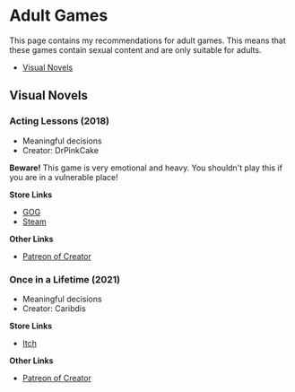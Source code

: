 # Adult Games

This page contains my recommendations for adult games. This means that these games contain sexual content and are only suitable for adults.

* [Visual Novels](#visual-novels)

## Visual Novels

### Acting Lessons (2018)

* Meaningful decisions
* Creator: DrPinkCake

**Beware!** This game is very emotional and heavy. You shouldn't play this if you are in a vulnerable place!

**Store Links**
* [GOG](https://www.gog.com/de/game/acting_lessons)
* [Steam](https://store.steampowered.com/app/1045520?l=german&utm_source=GameDB&utm_medium=link&curator_clanid=)

**Other Links**
* [Patreon of Creator](https://www.patreon.com/DrPinkCake)

### Once in a Lifetime (2021)

* Meaningful decisions
* Creator: Caribdis

**Store Links**
* [Itch](https://caribdis.itch.io/once-in-a-lifetime)

**Other Links**
* [Patreon of Creator](https://www.patreon.com/user?u=24799077)
